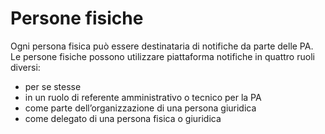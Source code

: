 # Persone fisiche

Ogni persona fisica può essere destinataria di notifiche da parte delle PA. Le persone fisiche possono utilizzare piattaforma notifiche in quattro ruoli diversi:

* per se stesse
* in un ruolo di referente amministrativo o tecnico per la PA
* come parte dell’organizzazione di una persona giuridica
* come delegato di una persona fisica o giuridica
